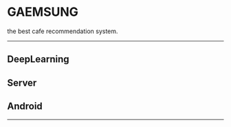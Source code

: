 # GAEMSUNG

the best cafe recommendation system.

- - -
## DeepLearning

## Server

## Android
- - - 
